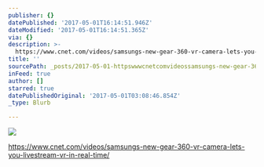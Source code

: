 ```yaml
---
publisher: {}
datePublished: '2017-05-01T16:14:51.946Z'
dateModified: '2017-05-01T16:14:51.365Z'
via: {}
description: >-
  https://www.cnet.com/videos/samsungs-new-gear-360-vr-camera-lets-you-livestream-vr-in-real-time/
title: ''
sourcePath: _posts/2017-05-01-httpswwwcnetcomvideossamsungs-new-gear-360-vr-camera-.md
inFeed: true
author: []
starred: true
datePublishedOriginal: '2017-05-01T03:08:46.854Z'
_type: Blurb

---
```

![](https://the-grid-user-content.s3-us-west-2.amazonaws.com/725c4018-b5e4-47fd-bf3b-8aff3a845f5c.jpg)

https://www.cnet.com/videos/samsungs-new-gear-360-vr-camera-lets-you-livestream-vr-in-real-time/